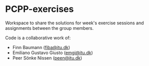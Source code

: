# PCPP-exercises

Workspace to share the solutions for week's exercise sessions and assignments between the group members.

Code is a collaborative work of:

* Finn Baumann (fiba@itu.dk)
* Emiliano Gustavo Giusto (emgi@itu.dk)
* Peer Sönke Nissen (peen@itu.dk)
